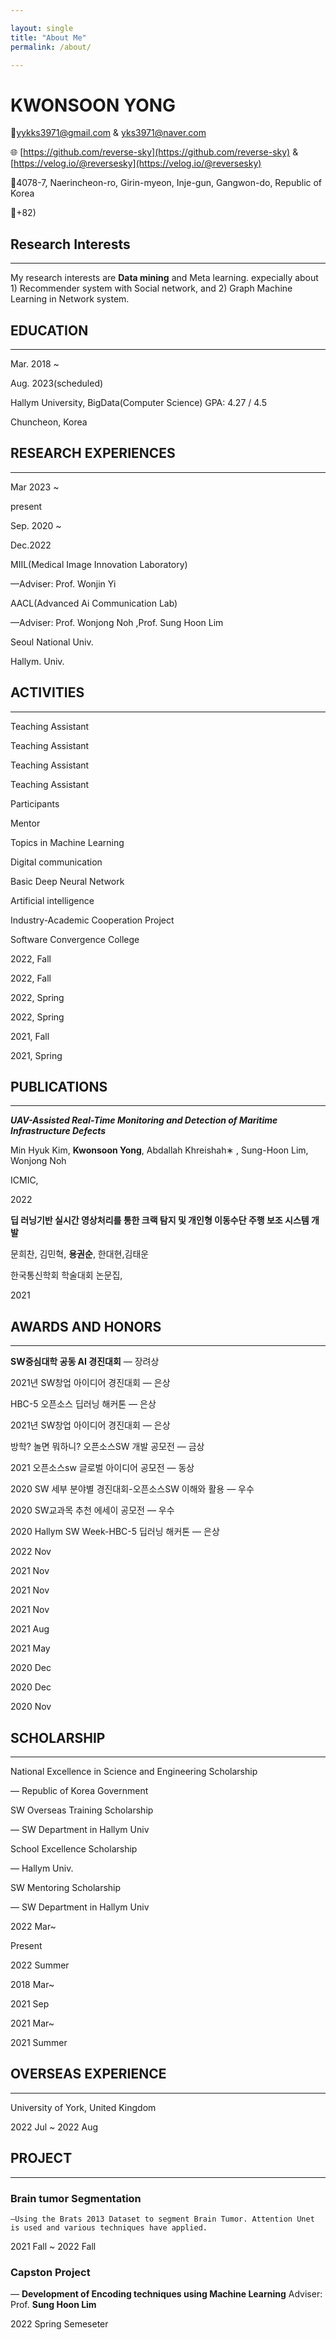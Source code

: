 ```yaml
---

layout: single
title: "About Me"
permalink: /about/

---
```



# KWONSOON YONG

📧yykks3971@gmail.com & yks3971@naver.com

🌐 [https://github.com/reverse-sky](https://github.com/reverse-sky) & [https://velog.io/@reversesky](https://velog.io/@reversesky)

📍4078-7, Naerincheon-ro, Girin-myeon, Inje-gun, Gangwon-do, Republic of Korea

📱+82) 
<!-- 
![KakaoTalk_20220222_113424548 (1).jpg](KWONSOON%20YONG%207052a552f8a74c55a01a010cd0e741e7/KakaoTalk_20220222_113424548_(1).jpg) -->

## Research Interests

---

My research interests are **Data mining** and Meta learning. expecially about 1) Recommender system with Social network,  and 2) Graph Machine Learning in Network system.  

## EDUCATION

---

Mar. 2018 ~

Aug. 2023(scheduled)

Hallym University, BigData(Computer Science)
GPA: 4.27 / 4.5

Chuncheon, Korea

## RESEARCH EXPERIENCES

---

Mar 2023 ~ 

present

Sep. 2020 ~

Dec.2022

MIIL(Medical Image Innovation Laboratory)

—Adviser: Prof. Wonjin Yi

AACL(Advanced Ai Communication Lab)

—Adviser: Prof. Wonjong Noh ,Prof. Sung Hoon Lim

Seoul National Univ.

Hallym. Univ. 

## ACTIVITIES

---

Teaching Assistant

Teaching Assistant

Teaching Assistant

Teaching Assistant

Participants

Mentor

Topics in Machine Learning

Digital communication

Basic Deep Neural Network 

Artificial intelligence

Industry-Academic Cooperation Project

Software Convergence College

2022, Fall

2022, Fall

2022, Spring

2022, Spring

2021, Fall

2021, Spring

## PUBLICATIONS

---

***UAV-Assisted Real-Time Monitoring and Detection of Maritime Infrastructure Defects***

Min Hyuk Kim, **Kwonsoon Yong**, Abdallah Khreishah∗ , Sung-Hoon Lim, Wonjong Noh

ICMIC,

2022

**딥 러닝기반 실시간 영상처리를 통한 크랙 탐지 및 개인형 이동수단 주행 보조 시스템 개발**

문희찬, 김민혁, **용권순**, 한대현,김태운

한국통신학회  학술대회 논문집,

2021

## AWARDS AND HONORS

---

**SW중심대학 공동 AI 경진대회**                                                — 장려상 

 2021년 SW창업 아이디어 경진대회                                       — 은상

HBC-5 오픈소스 딥러닝 해커톤                                              — 은상

2021년 SW창업 아이디어 경진대회                                        — 은상

방학? 놀면 뭐하니? 오픈소스SW 개발 공모전                          — 금상

2021 오픈소스sw 글로벌 아이디어 공모전                              — 동상

2020 SW 세부 분야별 경진대회-오픈소스SW 이해와 활용     — 우수

2020 SW교과목 추천 에세이 공모전                                     —  우수

2020 Hallym SW Week-HBC-5 딥러닝 해커톤                  — 은상 

2022 Nov

2021 Nov

2021 Nov

2021 Nov

2021 Aug

2021 May

2020 Dec

2020 Dec

2020 Nov

## SCHOLARSHIP

---

National Excellence in Science and Engineering Scholarship

  — Republic of Korea Government

SW Overseas Training Scholarship

— SW Department  in Hallym Univ

  

School Excellence Scholarship

  — Hallym Univ.

SW Mentoring Scholarship

  — SW Department  in Hallym Univ

2022 Mar~

Present 

2022 Summer

2018 Mar~

2021 Sep

2021 Mar~ 

2021 Summer

## OVERSEAS EXPERIENCE

---

University of York, United Kingdom

2022 Jul ~ 2022 Aug

## PROJECT

---

### Brain tumor Segmentation

    —Using the Brats 2013 Dataset to segment Brain Tumor. Attention Unet is used and various techniques have applied.

2021 Fall ~ 2022 Fall

### Capston Project

— ****Development of Encoding techniques using Machine Learning**** Adviser: Prof. **Sung Hoon Lim**

2022 Spring Semeseter
